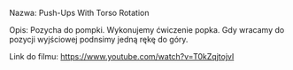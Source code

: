 Nazwa:
Push-Ups With Torso Rotation

Opis:
Pozycha do pompki. Wykonujemy ćwiczenie popka. Gdy wracamy do pozycji wyjściowej podnsimy jedną rękę do góry.

Link do filmu:
https://www.youtube.com/watch?v=T0kZqjtojvI
